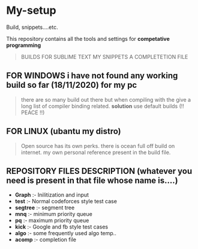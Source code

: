 # My-setup 
Build, snippets....etc.

This repository contains all the tools and settings for __competative programming__
> BUILDS FOR SUBLIME TEXT 
> MY SNIPPETS
> A COMPLETETION FILE


## FOR WINDOWS i have not found any working build so far (18/11/2020) for my pc 
> there are so many build out there but when compiling with the give a long list of compiler binding related.
__solution__  use default builds (!! PEACE !!)


## FOR LINUX (ubantu my distro) 
> Open source has its own perks. there is ocean full off build on internet.
my own personal reference present in the build file. 

## REPOSITORY FILES DESCRIPTION (whatever you need is present in that file whose name is....)
- __Graph__  :- Inilitization and input
- __test__   :- Normal codeforces style test case
- __segtree__ :- segment tree
- __mnq__     :- minimum priority queue
- __pq__      :- maximum priority queue
- __kick__    :- Google and fb style test cases
- __algo__    :- some frequently used algo temp..
- __acomp__   :- completion file 
